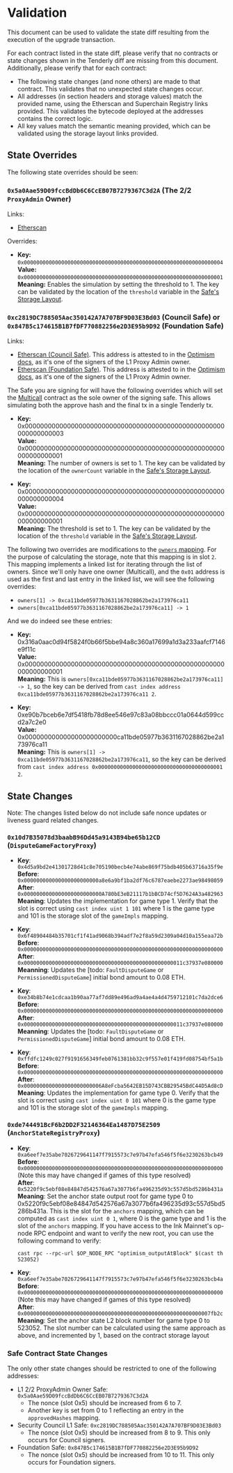# Validation

This document can be used to validate the state diff resulting from the execution of the upgrade transaction.

For each contract listed in the state diff, please verify that no contracts or state changes shown in the Tenderly diff
are missing from this document. Additionally, please verify that for each contract:

- The following state changes (and none others) are made to that contract. This validates that no unexpected state
  changes occur.
- All addresses (in section headers and storage values) match the provided name, using the Etherscan and Superchain
  Registry links provided. This validates the bytecode deployed at the addresses contains the correct logic.
- All key values match the semantic meaning provided, which can be validated using the storage layout links provided.

## State Overrides

The following state overrides should be seen:

### `0x5a0Aae59D09fccBdDb6C6CcEB07B7279367C3d2A` (The 2/2 `ProxyAdmin` Owner)

Links:
- [Etherscan](https://etherscan.io/address/0x5a0Aae59D09fccBdDb6C6CcEB07B7279367C3d2A)

Overrides:

- **Key:** `0x0000000000000000000000000000000000000000000000000000000000000004` <br/>
  **Value:** `0x0000000000000000000000000000000000000000000000000000000000000001` <br/>
  **Meaning:** Enables the simulation by setting the threshold to 1. The key can be validated by the location of the `threshold` variable in the [Safe's Storage Layout](https://github.com/safe-global/safe-smart-account/blob/v1.3.0/contracts/examples/libraries/GnosisSafeStorage.sol#L14).

### `0xc2819DC788505Aac350142A7A707BF9D03E3Bd03` (Council Safe) or `0x847B5c174615B1B7fDF770882256e2D3E95b9D92` (Foundation Safe)

Links:
- [Etherscan (Council Safe)](https://etherscan.io/address/0xc2819DC788505Aac350142A7A707BF9D03E3Bd03). This address is attested to in the [Optimism docs](https://docs.optimism.io/chain/security/privileged-roles#l1-proxy-admin), as it's one of the signers of the L1 Proxy Admin owner.
- [Etherscan (Foundation Safe)](https://etherscan.io/address/0x847B5c174615B1B7fDF770882256e2D3E95b9D92). This address is attested to in the [Optimism docs](https://docs.optimism.io/chain/security/privileged-roles#l1-proxy-admin), as it's one of the signers of the L1 Proxy Admin owner.

The Safe you are signing for will have the following overrides which will set the [Multicall](https://etherscan.io/address/0xca11bde05977b3631167028862be2a173976ca11#code) contract as the sole owner of the signing safe. This allows simulating both the approve hash and the final tx in a single Tenderly tx.

- **Key:** 0x0000000000000000000000000000000000000000000000000000000000000003 <br/>
  **Value:** 0x0000000000000000000000000000000000000000000000000000000000000001 <br/>
  **Meaning:** The number of owners is set to 1. The key can be validated by the location of the `ownerCount` variable in the [Safe's Storage Layout](https://github.com/safe-global/safe-smart-account/blob/v1.3.0/contracts/examples/libraries/GnosisSafeStorage.sol#L13).

- **Key:** 0x0000000000000000000000000000000000000000000000000000000000000004 <br/>
  **Value:** 0x0000000000000000000000000000000000000000000000000000000000000001 <br/>
  **Meaning:** The threshold is set to 1. The key can be validated by the location of the `threshold` variable in the [Safe's Storage Layout](https://github.com/safe-global/safe-smart-account/blob/v1.3.0/contracts/examples/libraries/GnosisSafeStorage.sol#L14).

The following two overrides are modifications to the [`owners` mapping](https://github.com/safe-global/safe-contracts/blob/v1.3.0/contracts/examples/libraries/GnosisSafeStorage.sol#L12). For the purpose of calculating the storage, note that this mapping is in slot `2`.
This mapping implements a linked list for iterating through the list of owners. Since we'll only have one owner (Multicall), and the `0x01` address is used as the first and last entry in the linked list, we will see the following overrides:
- `owners[1] -> 0xca11bde05977b3631167028862be2a173976ca11`
- `owners[0xca11bde05977b3631167028862be2a173976ca11] -> 1`

And we do indeed see these entries:

- **Key:** 0x316a0aac0d94f5824f0b66f5bbe94a8c360a17699a1d3a233aafcf7146e9f11c <br/>
  **Value:** 0x0000000000000000000000000000000000000000000000000000000000000001 <br/>
  **Meaning:** This is `owners[0xca11bde05977b3631167028862be2a173976ca11] -> 1`, so the key can be
    derived from `cast index address 0xca11bde05977b3631167028862be2a173976ca11 2`.

- **Key:** 0xe90b7bceb6e7df5418fb78d8ee546e97c83a08bbccc01a0644d599ccd2a7c2e0 <br/>
  **Value:** 0x000000000000000000000000ca11bde05977b3631167028862be2a173976ca11 <br/>
  **Meaning:** This is `owners[1] -> 0xca11bde05977b3631167028862be2a173976ca11`, so the key can be
    derived from `cast index address 0x0000000000000000000000000000000000000001 2`.

## State Changes

Note: The changes listed below do not include safe nonce updates or liveness guard related changes.

### `0x10d7B35078d3baabB96Dd45a9143B94be65b12CD` (`DisputeGameFactoryProxy`)

- **Key**: `0x4d5a9bd2e41301728d41c8e705190becb4e74abe869f75bdb405b63716a35f9e` <br/>
  **Before**: `0x000000000000000000000000a8e6a9bf1ba2df76c6787eaebe2273ae98498059` <br/>
  **After**: `0x0000000000000000000000000A780bE3eB21117b1bBCD74cf5D7624A3a482963` <br/>
  **Meaning**: Updates the implementation for game type 1. Verify that the slot is correct using `cast index uint 1 101` where 1 is the game type and 101 is the storage slot of the `gameImpls` mapping.

- **Key**: `0x6f48904484b35701cf1f41ad9068b394adf7e2f8a59d2309a04d10a155eaa72b` <br/>
  **Before**: `0x0000000000000000000000000000000000000000000000000000000000000000` <br/>
  **After**: `0x000000000000000000000000000000000000000000000000011c37937e080000` <br/>
  **Meanning**: Updates the [todo: `FaultDisputeGame` or `PermissionedDisputeGame`] initial bond amount to 0.08 ETH.

- **Key**: `0xe34b8b74e1cdcaa1b90aa77af7dd89e496ad9a4ae4a4d4759712101c7da2dce6` <br/>
  **Before**: `0x0000000000000000000000000000000000000000000000000000000000000000` <br/>
  **After**: `0x000000000000000000000000000000000000000000000000011c37937e080000` <br/>
  **Meanning**: Updates the [todo: `FaultDisputeGame` or `PermissionedDisputeGame`] initial bond amount to 0.08 ETH.

- **Key**: `0xffdfc1249c027f9191656349feb0761381bb32c9f557e01f419fd08754bf5a1b` <br/>
  **Before**: `0x0000000000000000000000000000000000000000000000000000000000000000` <br/>
  **After**: `0x0000000000000000000000006A8eFcba5642EB15D743CBB29545BdC44D5Ad8cD` <br/>
  **Meaning**: Updates the implementation for game type 0. Verify that the slot is correct using `cast index uint 0 101` where 0 is the game type and 101 is the storage slot of the `gameImpls` mapping.

### `0xde744491BcF6b2DD2F32146364Ea1487D75E2509` (`AnchorStateRegistryProxy`)

- **Key**: `0xa6eef7e35abe7026729641147f7915573c7e97b47efa546f5f6e3230263bcb49`<br/>
  **Before**: `0x0000000000000000000000000000000000000000000000000000000000000000` (Note this may have changed if games of this type resolved)<br/>
  **After**: `0x5220f9c5ebf08e84847d542576a67a3077b6fa496235d93c557d5bd5286b431a` <br/>
  **Meaning**: Set the anchor state output root for game type 0 to 0x5220f9c5ebf08e84847d542576a67a3077b6fa496235d93c557d5bd5286b431a. This is the slot for the `anchors` mapping, which can be computed as `cast index uint 0 1`, where 0 is the game type and 1 is the slot of the `anchors` mapping. If you have access to the Ink Mainnet's op-node RPC endpoint and want to verify the new root, you can use the following command to verify:
  ```
  cast rpc --rpc-url $OP_NODE_RPC "optimism_outputAtBlock" $(cast th 523052)
  ```

- **Key**: `0xa6eef7e35abe7026729641147f7915573c7e97b47efa546f5f6e3230263bcb4a`<br/>
  **Before**: `0x0000000000000000000000000000000000000000000000000000000000000000` (Note this may have changed if games of this type resolved)<br/>
  **After**: `0x000000000000000000000000000000000000000000000000000000000007fb2c`<br/>
  **Meaning**: Set the anchor state L2 block number for game type 0 to 523052. The slot number can be calculated using the same approach as above, and incremented by 1, based on the contract storage layout

### Safe Contract State Changes

The only other state changes should be restricted to one of the following addresses:

- L1 2/2 ProxyAdmin Owner Safe: `0x5a0Aae59D09fccBdDb6C6CcEB07B7279367C3d2A`
  - The nonce (slot 0x5) should be increased from 6 to 7.
  - Another key is set from 0 to 1 reflecting an entry in the `approvedHashes` mapping.
- Security Council L1 Safe: `0xc2819DC788505Aac350142A7A707BF9D03E3Bd03`
  - The nonce (slot 0x5) should be increased from 8 to 9. This only occurs for Council signers.
- Foundation Safe: `0x847B5c174615B1B7fDF770882256e2D3E95b9D92`
  - The nonce (slot 0x5) should be increased from 10 to 11. This only occurs for Foundation signers.
